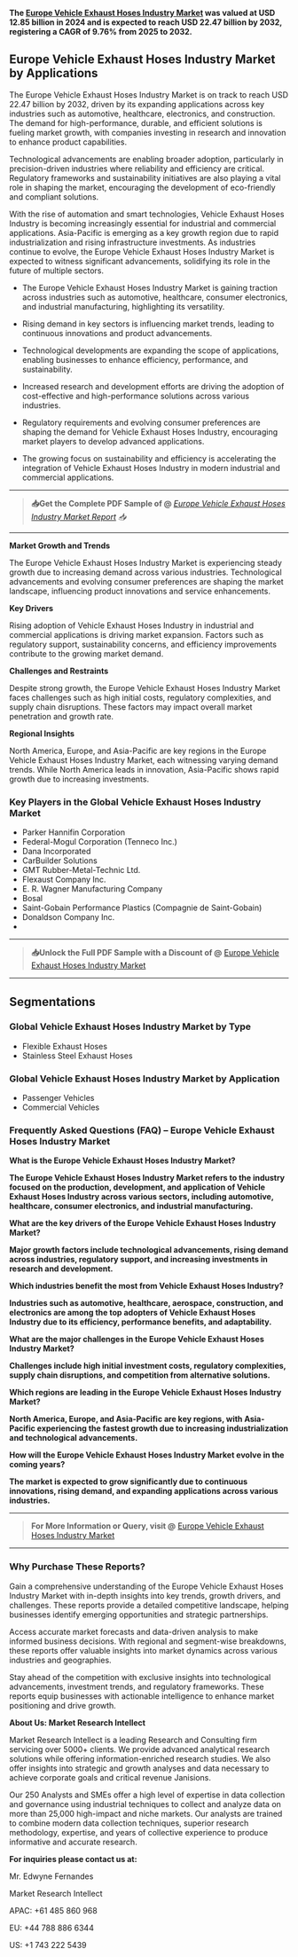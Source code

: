 <p><strong>The <a href="https://www.marketresearchintellect.com/download-sample/?rid=922202&amp;utm_source=Pulse-April-Europe&amp;utm_medium=852">Europe Vehicle Exhaust Hoses Industry Market</a> was valued at USD 12.85 billion in 2024 and is expected to reach USD 22.47 billion by 2032, registering a CAGR of 9.76% from 2025 to 2032.</strong></p><h2>Europe Vehicle Exhaust Hoses Industry Market by Applications&nbsp;</h2><p><p>The Europe Vehicle Exhaust Hoses Industry Market is on track to reach USD 22.47 billion by 2032, driven by its expanding applications across key industries such as automotive, healthcare, electronics, and construction. The demand for high-performance, durable, and efficient solutions is fueling market growth, with companies investing in research and innovation to enhance product capabilities.</p><p>Technological advancements are enabling broader adoption, particularly in precision-driven industries where reliability and efficiency are critical. Regulatory frameworks and sustainability initiatives are also playing a vital role in shaping the market, encouraging the development of eco-friendly and compliant solutions.</p><p>With the rise of automation and smart technologies, Vehicle Exhaust Hoses Industry is becoming increasingly essential for industrial and commercial applications. Asia-Pacific is emerging as a key growth region due to rapid industrialization and rising infrastructure investments. As industries continue to evolve, the Europe Vehicle Exhaust Hoses Industry Market is expected to witness significant advancements, solidifying its role in the future of multiple sectors.</p></p><ul><li><p>The Europe Vehicle Exhaust Hoses Industry Market is gaining traction across industries such as automotive, healthcare, consumer electronics, and industrial manufacturing, highlighting its versatility.</p></li><li><p>Rising demand in key sectors is influencing market trends, leading to continuous innovations and product advancements.</p></li><li><p>Technological developments are expanding the scope of applications, enabling businesses to enhance efficiency, performance, and sustainability.</p></li><li><p>Increased research and development efforts are driving the adoption of cost-effective and high-performance solutions across various industries.</p></li><li><p>Regulatory requirements and evolving consumer preferences are shaping the demand for Vehicle Exhaust Hoses Industry, encouraging market players to develop advanced applications.</p></li><li><p>The growing focus on sustainability and efficiency is accelerating the integration of Vehicle Exhaust Hoses Industry in modern industrial and commercial applications.</p></li></ul><hr /><blockquote><p><strong><span class="font-[700]">📥Get the Complete PDF Sample of @ </span></strong><em><span class="font-[700]"><a href="https://www.marketresearchintellect.com/download-sample/?rid=922202&amp;utm_source=Pulse-April-Europe&amp;utm_medium=852" target="_blank" data-tracking-control-name="article-ssr-frontend-pulse_little-text-block" data-tracking-will-navigate="" data-test-link="">Europe Vehicle Exhaust Hoses Industry Market Report</a>&nbsp;📥</span></em></p></blockquote><hr /><p class="" data-start="77" data-end="360"><strong data-start="77" data-end="105">Market Growth and Trends</strong></p><p class="" data-start="77" data-end="360">The Europe Vehicle Exhaust Hoses Industry Market is experiencing steady growth due to increasing demand across various industries. Technological advancements and evolving consumer preferences are shaping the market landscape, influencing product innovations and service enhancements.</p><p class="" data-start="362" data-end="606"><strong data-start="362" data-end="377">Key Drivers</strong></p><p class="" data-start="362" data-end="606">Rising adoption of Vehicle Exhaust Hoses Industry in industrial and commercial applications is driving market expansion. Factors such as regulatory support, sustainability concerns, and efficiency improvements contribute to the growing market demand.</p><p class="" data-start="608" data-end="849"><strong data-start="608" data-end="637">Challenges and Restraints</strong></p><p class="" data-start="608" data-end="849">Despite strong growth, the Europe Vehicle Exhaust Hoses Industry Market faces challenges such as high initial costs, regulatory complexities, and supply chain disruptions. These factors may impact overall market penetration and growth rate.</p><p class="" data-start="851" data-end="1095"><strong data-start="851" data-end="872">Regional Insights</strong></p><p class="" data-start="851" data-end="1095">North America, Europe, and Asia-Pacific are key regions in the Europe Vehicle Exhaust Hoses Industry Market, each witnessing varying demand trends. While North America leads in innovation, Asia-Pacific shows rapid growth due to increasing investments.</p><p><h3>Key Players in the Global Vehicle Exhaust Hoses Industry Market </h3><ul><li>Parker Hannifin Corporation</li><li>Federal-Mogul Corporation (Tenneco Inc.)</li><li>Dana Incorporated</li><li>CarBuilder Solutions</li><li>GMT Rubber-Metal-Technic Ltd.</li><li>Flexaust Company Inc.</li><li>E. R. Wagner Manufacturing Company</li><li>Bosal</li><li>Saint-Gobain Performance Plastics (Compagnie de Saint-Gobain)</li><li>Donaldson Company Inc.</li><li></li></ul></p><hr /><blockquote><p><strong>📥Unlock the Full PDF Sample with a Discount of @</strong> <a href="https://www.marketresearchintellect.com/ask-for-discount/?rid=922202&amp;utm_source=Pulse-April-Europe&amp;utm_medium=852">Europe Vehicle Exhaust Hoses Industry Market</a></p></blockquote><hr /><p><h2>Segmentations</h2><h3>Global Vehicle Exhaust Hoses Industry Market by Type</h3><ul><li>Flexible Exhaust Hoses</li><li>Stainless Steel Exhaust Hoses</li></ul><h3>Global Vehicle Exhaust Hoses Industry Market by Application</h3><ul><li>Passenger Vehicles</li><li>Commercial Vehicles</li></ul></p><h3><strong>Frequently Asked Questions (FAQ) &ndash; Europe Vehicle Exhaust Hoses Industry Market</strong></h3><p><strong>What is the Europe Vehicle Exhaust Hoses Industry Market?</strong></p><p><strong>The Europe Vehicle Exhaust Hoses Industry Market refers to the industry focused on the production, development, and application of Vehicle Exhaust Hoses Industry across various sectors, including automotive, healthcare, consumer electronics, and industrial manufacturing.</strong></p><p><strong>What are the key drivers of the Europe Vehicle Exhaust Hoses Industry Market?</strong></p><p><strong>Major growth factors include technological advancements, rising demand across industries, regulatory support, and increasing investments in research and development.</strong></p><p><strong>Which industries benefit the most from Vehicle Exhaust Hoses Industry?</strong></p><p><strong>Industries such as automotive, healthcare, aerospace, construction, and electronics are among the top adopters of Vehicle Exhaust Hoses Industry due to its efficiency, performance benefits, and adaptability.</strong></p><p><strong>What are the major challenges in the Europe Vehicle Exhaust Hoses Industry Market?</strong></p><p><strong>Challenges include high initial investment costs, regulatory complexities, supply chain disruptions, and competition from alternative solutions.</strong></p><p><strong>Which regions are leading in the Europe Vehicle Exhaust Hoses Industry Market?</strong></p><p><strong>North America, Europe, and Asia-Pacific are key regions, with Asia-Pacific experiencing the fastest growth due to increasing industrialization and technological advancements.</strong></p><p><strong>How will the Europe Vehicle Exhaust Hoses Industry Market evolve in the coming years?</strong></p><p><strong>The market is expected to grow significantly due to continuous innovations, rising demand, and expanding applications across various industries.</strong></p><hr /><blockquote><p><span class="font-[700]"><strong>For More Information or Query, visit&nbsp;@</strong>&nbsp;</span><span class="font-[700]"><a href="https://www.marketresearchintellect.com/product/global-vehicle-exhaust-hoses-industry-market/?utm_source=Linkedin&utm_medium=852" target="_blank" data-tracking-control-name="article-ssr-frontend-pulse_little-text-block" data-tracking-will-navigate="" data-test-link="">Europe Vehicle Exhaust Hoses Industry Market</a></span></p></blockquote><hr /><h3><strong data-start="0" data-end="31">Why Purchase These Reports?</strong></h3><p class="" data-start="35" data-end="297">Gain a comprehensive understanding of the Europe Vehicle Exhaust Hoses Industry Market with in-depth insights into key trends, growth drivers, and challenges. These reports provide a detailed competitive landscape, helping businesses identify emerging opportunities and strategic partnerships.</p><p class="" data-start="299" data-end="540">Access accurate market forecasts and data-driven analysis to make informed business decisions. With regional and segment-wise breakdowns, these reports offer valuable insights into market dynamics across various industries and geographies.</p><p class="" data-start="542" data-end="784">Stay ahead of the competition with exclusive insights into technological advancements, investment trends, and regulatory frameworks. These reports equip businesses with actionable intelligence to enhance market positioning and drive growth.</p><p><strong><span class="font-[700]">About Us: Market Research Intellect</span></strong></p><p><span class="">Market Research Intellect is a leading Research and Consulting firm servicing over 5000+ clients. We provide advanced analytical research solutions while offering information-enriched research studies.&nbsp;</span>We also offer insights into strategic and growth analyses and data necessary to achieve corporate goals and critical revenue Janisions.</p><p><span class="">Our 250 Analysts and SMEs offer a high level of expertise in data collection and governance using industrial techniques to collect and analyze data on more than 25,000 high-impact and niche markets. Our analysts are trained to combine modern data collection techniques, superior research methodology, expertise, and years of collective experience to produce informative and accurate research.</span></p><p><strong>For inquiries please contact us at:</strong></p><p>Mr. Edwyne Fernandes</p><p>Market Research Intellect</p><p>APAC: +61 485 860 968</p><p>EU: +44 788 886 6344</p><p>US: +1 743 222 5439</p>